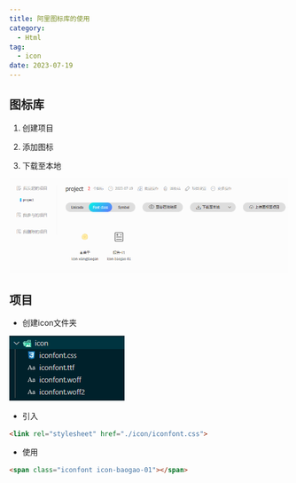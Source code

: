 ```yaml
---
title: 阿里图标库的使用
category:
  - Html
tag:
  - icon
date: 2023-07-19
---
```


## 图标库
1. 创建项目

2. 添加图标

3. 下载至本地

![项目](../../.vuepress/public/assets/images/html_01.png)

## 项目
- 创建icon文件夹

![icon](../../.vuepress/public/assets/images/html_02.png)

- 引入
```html
<link rel="stylesheet" href="./icon/iconfont.css">
```
- 使用
```html
<span class="iconfont icon-baogao-01"></span>
```